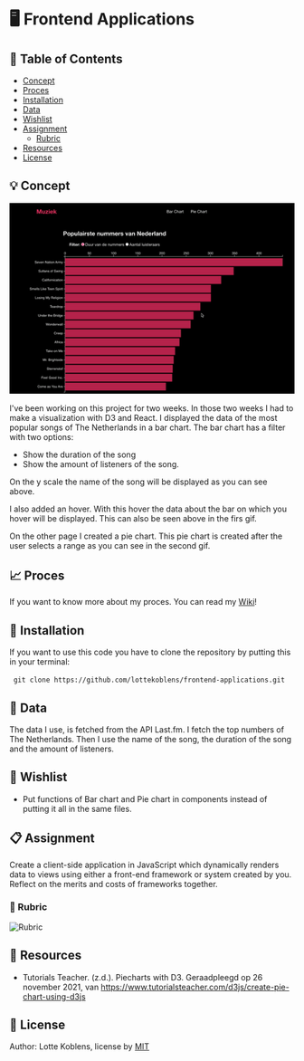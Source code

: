 # :desktop_computer: Frontend Applications

## :bookmark_tabs:	 Table of Contents

* [Concept](https://github.com/lottekoblens/frontend-applications#bulb-concept)
* [Proces](https://github.com/lottekoblens/frontend-applications#chart_with_upwards_trend-proces)
* [Installation](https://github.com/lottekoblens/frontend-applications#wrench-installation)
* [Data](https://github.com/lottekoblens/frontend-applications/#file_folder-data)
* [Wishlist](https://github.com/lottekoblens/frontend-applications#pencil-wishlist)
* [Assignment](https://github.com/lottekoblens/frontend-applications#clipboard-assignment)
  * [Rubric](https://github.com/lottekoblens/frontend-applications#page_facing_up-rubric)
* [Resources](https://github.com/lottekoblens/frontend-applications#mag_right-resources)
* [License](https://github.com/lottekoblens/frontend-applications#page_with_curl-license)

## :bulb: Concept

![Concept](https://github.com/lottekoblens/frontend-applications/blob/main/barchart.gif)

I've been working on this project for two weeks. In those two weeks I had to make a visualization with D3 and React. I displayed the data of the most popular songs of The Netherlands in a bar chart. The bar chart has a filter with two options:

* Show the duration of the song
* Show the amount of listeners of the song.

On the y scale the name of the song will be displayed as you can see above. 

I also added an hover. With this hover the data about the bar on which you hover will be displayed. This can also be seen above in the firs gif.

On the other page I created a pie chart. This pie chart is created after the user selects a range as you can see in the second gif.

## :chart_with_upwards_trend: Proces

If you want to know more about my proces. You can read my [Wiki](https://github.com/lottekoblens/frontend-applications/wiki)!

## :wrench: Installation

If you want to use this code you have to clone the repository by putting this in your terminal: 

``` git clone https://github.com/lottekoblens/frontend-applications.git```

## :file_folder:	 Data

The data I use, is fetched from the API Last.fm. I fetch the top numbers of The Netherlands. Then I use the name of the song, the duration of the song and the amount of listeners.


## :pencil: Wishlist

* Put functions of Bar chart and Pie chart in components instead of putting it all in the same files.

## :clipboard: Assignment

Create a client-side application in JavaScript which dynamically renders data to views using either a front-end framework or system created by you. Reflect on the merits and costs of frameworks together.

### :page_facing_up: Rubric

![Rubric](./Rubric.png)

## :mag_right: Resources

* Tutorials Teacher. (z.d.). Piecharts with D3. Geraadpleegd op 26 november 2021, van https://www.tutorialsteacher.com/d3js/create-pie-chart-using-d3js

## :page_with_curl: License

Author: Lotte Koblens, license by [MIT](https://github.com/lottekoblens/frontend-applications/blob/main/LICENSE)
